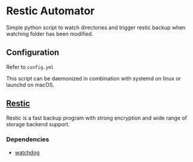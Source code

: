 # Restic Automator
Simple python script to watch directories and trigger restic backup when watching folder has been modified.

## Configuration
Refer to `config.yml`

This script can be daemonized in combination with systemd on linux or launchd on macOS.

## [Restic](https://github.com/restic/restic)
Restic is a fast backup program with strong encryption and wide range of storage backend support.

### Dependencies
- [watchdog](https://github.com/gorakhargosh/watchdog)